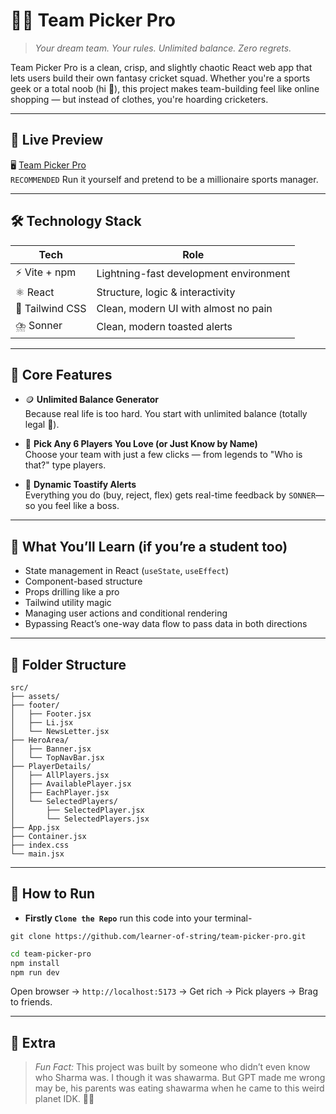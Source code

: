 
# 🏏✨ Team Picker Pro

> _Your dream team. Your rules. Unlimited balance. Zero regrets._

Team Picker Pro is a clean, crisp, and slightly chaotic React web app that lets users build their own fantasy cricket squad. Whether you're a sports geek or a total noob (hi 👋), this project makes team-building feel like online shopping — but instead of clothes, you're hoarding cricketers.

---

## 🌟 Live Preview

🖥️ [Team Picker Pro](https://team-picker-pro.netlify.app/)  
`RECOMMENDED` Run it yourself and pretend to be a millionaire sports manager.


---

## 🛠️ Technology Stack

| Tech           | Role                                   |
| -------------- | -------------------------------------- |
| ⚡ Vite + npm   | Lightning-fast development environment |
| ⚛️ React        | Structure, logic & interactivity       |
| 🎨 Tailwind CSS | Clean, modern UI with almost no pain   |
| ⛈️ Sonner | Clean, modern toasted alerts   |

---

## 🔑 Core Features

- 🪙 **Unlimited Balance Generator**  
  Because real life is too hard. You start with unlimited balance (totally legal 🫢).

- 👑 **Pick Any 6 Players You Love (or Just Know by Name)**  
  Choose your team with just a few clicks — from legends to "Who is that?" type players.

- 🔄 **Dynamic Toastify Alerts**  
  Everything you do (buy, reject, flex) gets real-time feedback by `SONNER`— so you feel like a boss.

---

## 🧠 What You’ll Learn (if you’re a student too)

- State management in React (`useState`, `useEffect`)  
- Component-based structure  
- Props drilling like a pro  
- Tailwind utility magic  
- Managing user actions and conditional rendering 
- Bypassing React’s one-way data flow to pass data in both directions  

---

## 📂 Folder Structure
```
src/
├── assets/
├── footer/
│   ├── Footer.jsx
│   ├── Li.jsx
│   └── NewsLetter.jsx
├── HeroArea/
│   ├── Banner.jsx
│   └── TopNavBar.jsx
├── PlayerDetails/
│   ├── AllPlayers.jsx
│   ├── AvailablePlayer.jsx
│   ├── EachPlayer.jsx
│   └── SelectedPlayers/
│       ├── SelectedPlayer.jsx
│       └── SelectedPlayers.jsx
├── App.jsx  
├── Container.jsx  
├── index.css  
└── main.jsx

```




---

## 🚀 How to Run

- **Firstly `Clone the Repo`** run this code into your terminal-

`git clone https://github.com/learner-of-string/team-picker-pro.git`

```bash
cd team-picker-pro
npm install
npm run dev
```

Open browser → `http://localhost:5173` → Get rich → Pick players → Brag to friends.

---

## 🧃 Extra

> _Fun Fact:_ This project was built by someone who didn’t even know who Sharma was. I though it was shawarma. But GPT made me wrong may be, his parents was eating shawarma when he came to this weird planet IDK.  🤷‍♂️
